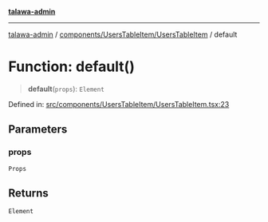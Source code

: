 [**talawa-admin**](../../../../README.md)

***

[talawa-admin](../../../../README.md) / [components/UsersTableItem/UsersTableItem](../README.md) / default

# Function: default()

> **default**(`props`): `Element`

Defined in: [src/components/UsersTableItem/UsersTableItem.tsx:23](https://github.com/gautam-divyanshu/talawa-admin/blob/9fef64ff9fb30eb3195cc9100606d8b7a89bca79/src/components/UsersTableItem/UsersTableItem.tsx#L23)

## Parameters

### props

`Props`

## Returns

`Element`
